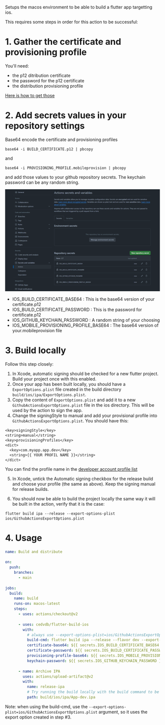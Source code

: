 
Setups the macos environment to be able to build a flutter app targetting ios. 

This requires some steps in order for this action to be successful:



# 1. Gather the certificate and provisioning profile

You'll need:
  
  - the p12 ditribution certificate
  - the password for the p12 certificate
  - the distribution provisioning profile

[Here is how to get those](https://ioscodesigning.io/exporting-code-signing-files)


# 2. Add secrets values in your repository settings

Base64 encode the certificate and provisioning profiles

```
base64 -i BUILD_CERTIFICATE.p12 | pbcopy
```

and 

```
base64 -i PROVISIONING_PROFILE.mobileprovision | pbcopy
```

and add those values to your github repository secrets. The keychain password can be any random string.

![secrets](secrets.png)

 - IOS_BUILD_CERTIFICATE_BASE64 : This is the base64 version of your certificate.p12
 - IOS_BUILD_CERTIFICATE_PASSWORD : This is the password for certificate.p12
 - IOS_GITHUB_KEYCHAIN_PASSWORD : A random string of your choosing
 - IOS_MOBILE_PROVISIONING_PROFILE_BASE64 : The base64 version of your.mobileprovision file

# 3. Build locally

Follow this step closely:

1. In Xcode, automatic signing should be checked for a new flutter project. Build your project once with this enabled.
2. Once your app has been built locally, you should have a `ExportOptions.plist` file created in the build directory `build/ios/ipa/ExportOptions.plist`. 
3. Copy the content of `ExportOptions.plist` and add it to a new `GithubActionsExportOptions.plist` file in the ios directory. This will be used by the action to sign the app.
4. Change the signingStyle to manual and add your provisional profile into `GithubActionsExportOptions.plist`. You should have this:

```
<key>signingStyle</key>
<string>manual</string>
<key>provisioningProfiles</key>
<dict>
  <key>com.myapp.app.dev</key>
  <string>{{ YOUR PROFIL NAME }}</string>
</dict>
```

You can find the profile name in the [developer account profile list](https://developer.apple.com/account/resources/profiles/list)

5. In Xcode, untick the Automatic signing checkbox for the release build and choose your profile (the same as above). Keep the signing manual for release builds.

6. You should now be able to build the project locally the same way it will be built in the action, verify that it is the case:

```
flutter build ipa --release --export-options-plist ios/GithubActionsExportOptions.plist
```



# 4. Usage


```yaml
name: Build and distribute

on:
  push:
    branches:
      - main

jobs:
  build:
    name: build
    runs-on: macos-latest
    steps:
      - uses: actions/checkout@v2

      - uses: cedvdb/flutter-build-ios
        with:
          # always use --export-options-plist=ios/GithubActionsExportOptions.plist
          build-cmd: flutter build ipa --release --flavor dev --export-options-plist=ios/GithubActionsExportOptions.plist
          certificate-base64: ${{ secrets.IOS_BUILD_CERTIFICATE_BASE64 }}
          certificate-password: ${{ secrets.IOS_BUILD_CERTIFICATE_PASSWORD }}
          provisioning-profile-base64: ${{ secrets.IOS_MOBILE_PROVISIONING_PROFILE_BASE64 }}
          keychain-password: ${{ secrets.IOS_GITHUB_KEYCHAIN_PASSWORD }}

      - name: Archive IPA
        uses: actions/upload-artifact@v2
        with:
          name: release-ipa
          # Try running the build locally with the build command to be sure of this path
          path: build/ios/ipa/App-dev.ipa
```

Note: when using the build-cmd, use the `--export-options-plist=ios/GithubActionsExportOptions.plist` argument, so it uses the export option created in step #3.
